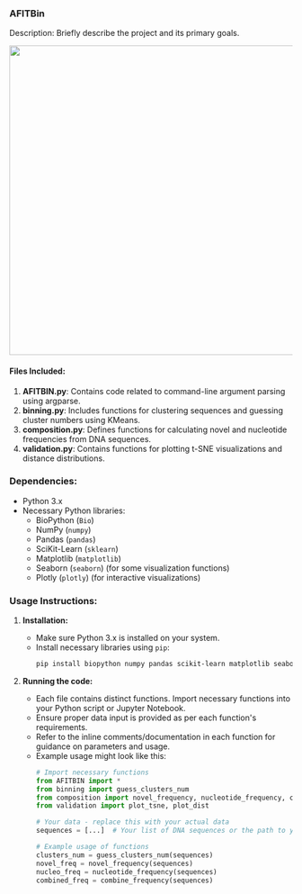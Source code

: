 

### AFITBin

Description: Briefly describe the project and its primary goals.

<p align="center">
<img src="https://drive.google.com/file/d/1syu4R5mahx8lmVms1tyEo4Id4eHl42dt/view?usp=drive_link" width="550"/>
</p>

#### Files Included:

1. **AFITBIN.py**: Contains code related to command-line argument parsing using argparse.
2. **binning.py**: Includes functions for clustering sequences and guessing cluster numbers using KMeans.
3. **composition.py**: Defines functions for calculating novel and nucleotide frequencies from DNA sequences.
4. **validation.py**: Contains functions for plotting t-SNE visualizations and distance distributions.

### Dependencies:

- Python 3.x
- Necessary Python libraries:
  - BioPython (`Bio`)
  - NumPy (`numpy`)
  - Pandas (`pandas`)
  - SciKit-Learn (`sklearn`)
  - Matplotlib (`matplotlib`)
  - Seaborn (`seaborn`) (for some visualization functions)
  - Plotly (`plotly`) (for interactive visualizations)

### Usage Instructions:

1. **Installation:**
    - Make sure Python 3.x is installed on your system.
    - Install necessary libraries using `pip`:
        ```bash
        pip install biopython numpy pandas scikit-learn matplotlib seaborn plotly
        ```

2. **Running the code:**
    - Each file contains distinct functions. Import necessary functions into your Python script or Jupyter Notebook.
    - Ensure proper data input is provided as per each function's requirements.
    - Refer to the inline comments/documentation in each function for guidance on parameters and usage.
    - Example usage might look like this:
        ```python
        # Import necessary functions
        from AFITBIN import *
        from binning import guess_clusters_num
        from composition import novel_frequency, nucleotide_frequency, combine_frequency
        from validation import plot_tsne, plot_dist

        # Your data - replace this with your actual data
        sequences = [...]  # Your list of DNA sequences or the path to your sequences file

        # Example usage of functions
        clusters_num = guess_clusters_num(sequences)
        novel_freq = novel_frequency(sequences)
        nucleo_freq = nucleotide_frequency(sequences)
        combined_freq = combine_frequency(sequences)
        ```



